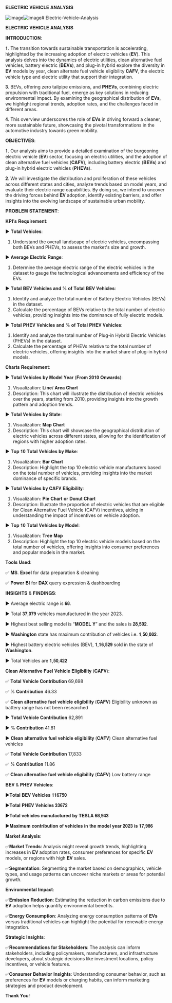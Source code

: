 𝐄𝐋𝐄𝐂𝐓𝐑𝐈𝐂 𝐕𝐄𝐇𝐈𝐂𝐋𝐄 𝐀𝐍𝐀𝐋𝐘𝐒𝐈𝐒


![image](https://github.com/Shravan-art/Electric-Vehicle-Analysis/assets/84736720/9b326a7b-7ab2-40b2-ba24-82fae54913e4)![image](https://github.com/Shravan-art/Electric-Vehicle-Analysis/assets/84736720/f0df2494-a477-4cdf-9076-c95c20eece82)# Electric-Vehicle-Analysis



𝐄𝐋𝐄𝐂𝐓𝐑𝐈𝐂 𝐕𝐄𝐇𝐈𝐂𝐋𝐄 𝐀𝐍𝐀𝐋𝐘𝐒𝐈𝐒


𝐈𝐍𝐓𝐑𝐎𝐃𝐔𝐂𝐓𝐈𝐎𝐍:


𝟏. The transition towards sustainable transportation is accelerating, highlighted by the increasing adoption of electric vehicles (𝐄𝐕). This analysis delves into the dynamics of electric utilities, clean alternative fuel vehicles, battery electric (𝐁𝐄𝐕𝐬), and plug-in hybrid explore the diversity in 𝐄𝐕 models by year, clean alternate fuel vehicle eligibility 𝐂𝐀𝐅𝐕, the electric vehicle type and electric utility that support their integration.

𝟑. BEVs, offering zero tailpipe emissions, and 𝐏𝐇𝐄𝐕𝐬, combining electric propulsion with traditional fuel, emerge as key solutions in reducing environmental impact. By examining the geographical distribution of 𝐄𝐕𝐬, we highlight regional trends, adoption rates, and the challenges faced in different areas.

𝟒. This overview underscores the role of 𝐄𝐕𝐬 in driving forward a cleaner, more sustainable future, showcasing the pivotal transformations in the automotive industry towards green mobility.


𝐎𝐁𝐉𝐄𝐂𝐓𝐈𝐕𝐄𝐒:


𝟏. Our analysis aims to provide a detailed examination of the burgeoning electric vehicle (𝐄𝐕) sector, focusing on electric utilities, and the adoption of clean alternative fuel vehicles (𝐂𝐀𝐅𝐕), including battery electric (𝐁𝐄𝐕𝐬) and plug-in hybrid electric vehicles (𝐏𝐇𝐄𝐕𝐬).

𝟐. We will investigate the distribution and proliferation of these vehicles across different states and cities, analyze trends based on model years, and evaluate their electric range capabilities. By doing so, we intend to uncover the driving forces behind 𝐄𝐕 adoption, identify existing barriers, and offer insights into the evolving landscape of sustainable urban mobility.


𝐏𝐑𝐎𝐁𝐋𝐄𝐌 𝐒𝐓𝐀𝐓𝐄𝐌𝐄𝐍𝐓:


𝐊𝐏𝐈’𝐬 𝐑𝐞𝐪𝐮𝐢𝐫𝐞𝐦𝐞𝐧𝐭:

▶️	𝐓𝐨𝐭𝐚𝐥 𝐕𝐞𝐡𝐢𝐜𝐥𝐞𝐬:
1.	Understand the overall landscape of electric vehicles, encompassing both BEVs and PHEVs, to assess the market's size and growth.

▶️ 𝐀𝐯𝐞𝐫𝐚𝐠𝐞 𝐄𝐥𝐞𝐜𝐭𝐫𝐢𝐜 𝐑𝐚𝐧𝐠𝐞:
1.	Determine the average electric range of the electric vehicles in the dataset to gauge the technological advancements and efficiency of the EVs.

▶️ 𝐓𝐨𝐭𝐚𝐥 𝐁𝐄𝐕 𝐕𝐞𝐡𝐢𝐜𝐥𝐞𝐬 𝐚𝐧𝐝 % 𝐨𝐟 𝐓𝐨𝐭𝐚𝐥 𝐁𝐄𝐕 𝐕𝐞𝐡𝐢𝐜𝐥𝐞𝐬:
1.	Identify and analyze the total number of Battery Electric Vehicles (BEVs) in the dataset.
2.	Calculate the percentage of BEVs relative to the total number of electric vehicles, providing insights into the dominance of fully electric models.

▶️ 𝐓𝐨𝐭𝐚𝐥 𝐏𝐇𝐄𝐕 𝐕𝐞𝐡𝐢𝐜𝐥𝐞𝐬 𝐚𝐧𝐝 % 𝐨𝐟 𝐓𝐨𝐭𝐚𝐥 𝐏𝐇𝐄𝐕 𝐕𝐞𝐡𝐢𝐜𝐥𝐞𝐬:
1.	Identify and analyze the total number of Plug-in Hybrid Electric Vehicles (PHEVs) in the dataset.
2.	Calculate the percentage of PHEVs relative to the total number of electric vehicles, offering insights into the market share of plug-in hybrid models.


𝐂𝐡𝐚𝐫𝐭𝐬 𝐑𝐞𝐪𝐮𝐢𝐫𝐞𝐦𝐞𝐧𝐭:

▶️	𝐓𝐨𝐭𝐚𝐥 𝐕𝐞𝐡𝐢𝐜𝐥𝐞𝐬 𝐛𝐲 𝐌𝐨𝐝𝐞𝐥 𝐘𝐞𝐚𝐫 (𝐅𝐫𝐨𝐦 𝟐𝟎𝟏𝟎 𝐎𝐧𝐰𝐚𝐫𝐝𝐬):
1.	Visualization: 𝐋𝐢𝐧𝐞/ 𝐀𝐫𝐞𝐚 𝐂𝐡𝐚𝐫𝐭
2.	Description: This chart will illustrate the distribution of electric vehicles over the years, starting from 2010, providing insights into the growth pattern and adoption trends.

▶️ 𝐓𝐨𝐭𝐚𝐥 𝐕𝐞𝐡𝐢𝐜𝐥𝐞𝐬 𝐛𝐲 𝐒𝐭𝐚𝐭𝐞:
1.	Visualization: 𝐌𝐚𝐩 𝐂𝐡𝐚𝐫𝐭 
2.	Description: This chart will showcase the geographical distribution of electric vehicles across different states, allowing for the identification of regions with higher adoption rates.

▶️ 𝐓𝐨𝐩 𝟏𝟎 𝐓𝐨𝐭𝐚𝐥 𝐕𝐞𝐡𝐢𝐜𝐥𝐞𝐬 𝐛𝐲 𝐌𝐚𝐤𝐞:
1.	Visualization: 𝐁𝐚𝐫 𝐂𝐡𝐚𝐫𝐭 
2.	Description: Highlight the top 10 electric vehicle manufacturers based on the total number of vehicles, providing insights into the market dominance of specific brands.

▶️ 𝐓𝐨𝐭𝐚𝐥 𝐕𝐞𝐡𝐢𝐜𝐥𝐞𝐬 𝐛𝐲 𝐂𝐀𝐅𝐕 𝐄𝐥𝐢𝐠𝐢𝐛𝐢𝐥𝐢𝐭𝐲:
1.	Visualization: 𝐏𝐢𝐞 𝐂𝐡𝐚𝐫𝐭 𝐨𝐫 𝐃𝐨𝐧𝐮𝐭 𝐂𝐡𝐚𝐫𝐭
2.	Description: Illustrate the proportion of electric vehicles that are eligible for Clean Alternative Fuel Vehicle (CAFV) incentives, aiding in understanding the impact of incentives on vehicle adoption.

▶️ 𝐓𝐨𝐩 𝟏𝟎 𝐓𝐨𝐭𝐚𝐥 𝐕𝐞𝐡𝐢𝐜𝐥𝐞𝐬 𝐛𝐲 𝐌𝐨𝐝𝐞𝐥:
1.	Visualization: 𝐓𝐫𝐞𝐞 𝐌𝐚𝐩
2.	Description: Highlight the top 10 electric vehicle models based on the total number of vehicles, offering insights into consumer preferences and popular models in the market.


𝐓𝐨𝐨𝐥𝐬 𝐔𝐬𝐞𝐝:

✅ 𝐌𝐒. 𝐄𝐱𝐜𝐞𝐥 for data preparation & cleaning

✅ 𝐏𝐨𝐰𝐞𝐫 𝐁𝐈 for 𝐃𝐀𝐗  query expression & dashboarding


𝐈𝐍𝐒𝐈𝐆𝐇𝐓𝐒 & 𝐅𝐈𝐍𝐃𝐈𝐍𝐆𝐒:


▶️	Average electric range is 𝟔𝟖.

▶️	Total 𝟑𝟕,𝟎𝟕𝟗 vehicles manufactured in the year 2023.

▶️	Highest best selling model is “𝐌𝐎𝐃𝐄𝐋  𝐘” and the sales is 𝟐𝟖,𝟓𝟎𝟐.

▶️	𝐖𝐚𝐬𝐡𝐢𝐧𝐠𝐭𝐨𝐧 state has maximum contribution of vehicles i.e. 𝟏,𝟓𝟎,𝟎𝟖𝟐.

▶️	Highest battery electric vehicles (BEV), 𝟏,𝟏𝟔,𝟓𝟐𝟗 sold in the state of 𝐖𝐚𝐬𝐡𝐢𝐧𝐠𝐭𝐨𝐧.

▶️	Total Vehicles are 𝟏,𝟓𝟎,𝟒𝟐𝟐


𝐂𝐥𝐞𝐚𝐧 𝐀𝐥𝐭𝐞𝐫𝐧𝐚𝐭𝐢𝐯𝐞 𝐅𝐮𝐞𝐥 𝐕𝐞𝐡𝐢𝐜𝐥𝐞 𝐄𝐥𝐢𝐠𝐢𝐛𝐢𝐥𝐢𝐭𝐲 (𝐂𝐀𝐅𝐕):
 
 
✅ 𝐓𝐨𝐭𝐚𝐥 𝐕𝐞𝐡𝐢𝐜𝐥𝐞 𝐂𝐨𝐧𝐭𝐫𝐢𝐛𝐮𝐭𝐢𝐨𝐧	69,698

✅ % 𝐂𝐨𝐧𝐭𝐫𝐢𝐛𝐮𝐭𝐢𝐨𝐧	46.33

✅ 𝐂𝐥𝐞𝐚𝐧 𝐚𝐥𝐭𝐞𝐫𝐧𝐚𝐭𝐢𝐯𝐞 𝐟𝐮𝐞𝐥 𝐯𝐞𝐡𝐢𝐜𝐥𝐞 𝐞𝐥𝐢𝐠𝐢𝐛𝐢𝐥𝐢𝐭𝐲 (𝐂𝐀𝐅𝐕) Eligibility unknown as battery range has not been researched




▶️ 𝐓𝐨𝐭𝐚𝐥 𝐕𝐞𝐡𝐢𝐜𝐥𝐞 𝐂𝐨𝐧𝐭𝐫𝐢𝐛𝐮𝐭𝐢𝐨𝐧	62,891 

▶️ % 𝐂𝐨𝐧𝐭𝐫𝐢𝐛𝐮𝐭𝐢𝐨𝐧	41.81

▶️ 𝐂𝐥𝐞𝐚𝐧 𝐚𝐥𝐭𝐞𝐫𝐧𝐚𝐭𝐢𝐯𝐞 𝐟𝐮𝐞𝐥 𝐯𝐞𝐡𝐢𝐜𝐥𝐞 𝐞𝐥𝐢𝐠𝐢𝐛𝐢𝐥𝐢𝐭𝐲 (𝐂𝐀𝐅𝐕) Clean alternative fuel vehicles




✅ 𝐓𝐨𝐭𝐚𝐥 𝐕𝐞𝐡𝐢𝐜𝐥𝐞 𝐂𝐨𝐧𝐭𝐫𝐢𝐛𝐮𝐭𝐢𝐨𝐧	17,833 

✅ % 𝐂𝐨𝐧𝐭𝐫𝐢𝐛𝐮𝐭𝐢𝐨𝐧	11.86

✅ 𝐂𝐥𝐞𝐚𝐧 𝐚𝐥𝐭𝐞𝐫𝐧𝐚𝐭𝐢𝐯𝐞 𝐟𝐮𝐞𝐥 𝐯𝐞𝐡𝐢𝐜𝐥𝐞 𝐞𝐥𝐢𝐠𝐢𝐛𝐢𝐥𝐢𝐭𝐲 (𝐂𝐀𝐅𝐕) Low battery range



𝐁𝐄𝐕  &  𝐏𝐇𝐄𝐕  𝐕𝐞𝐡𝐢𝐜𝐥𝐞𝐬:

▶️𝐓𝐨𝐭𝐚𝐥 𝐁𝐄𝐕 𝐕𝐞𝐡𝐢𝐜𝐥𝐞𝐬 𝟏𝟏𝟔𝟕𝟓𝟎

▶️𝐓𝐨𝐭𝐚𝐥 𝐏𝐇𝐄𝐕 𝐕𝐞𝐡𝐢𝐜𝐥𝐞𝐬 𝟑𝟑𝟔𝟕𝟐

▶️𝐓𝐨𝐭𝐚𝐥 𝐯𝐞𝐡𝐢𝐜𝐥𝐞𝐬 𝐦𝐚𝐧𝐮𝐟𝐚𝐜𝐭𝐮𝐫𝐞𝐝 𝐛𝐲 𝐓𝐄𝐒𝐋𝐀 𝟔𝟖,𝟗𝟒𝟑

▶️𝐌𝐚𝐱𝐢𝐦𝐮𝐦 𝐜𝐨𝐧𝐭𝐫𝐢𝐛𝐮𝐭𝐢𝐨𝐧 𝐨𝐟 𝐯𝐞𝐡𝐢𝐜𝐥𝐞𝐬 𝐢𝐧 𝐭𝐡𝐞 𝐦𝐨𝐝𝐞𝐥 𝐲𝐞𝐚𝐫 𝟐𝟎𝟐𝟑 𝐢𝐬 𝟏𝟕,𝟗𝟖𝟔



𝐌𝐚𝐫𝐤𝐞𝐭 𝐀𝐧𝐚𝐥𝐲𝐬𝐢𝐬:

✅𝐌𝐚𝐫𝐤𝐞𝐭 𝐓𝐫𝐞𝐧𝐝𝐬: Analysis might reveal growth trends, highlighting increases in 𝐄𝐕 adoption rates, consumer preferences for specific 𝐄𝐕 models, or regions with high 𝐄𝐕 sales.

✅𝐒𝐞𝐠𝐦𝐞𝐧𝐭𝐚𝐭𝐢𝐨𝐧: Segmenting the market based on demographics, vehicle types, and usage patterns can uncover niche markets or areas for potential growth.

𝐄𝐧𝐯𝐢𝐫𝐨𝐧𝐦𝐞𝐧𝐭𝐚𝐥 𝐈𝐦𝐩𝐚𝐜𝐭:

✅𝐄𝐦𝐢𝐬𝐬𝐢𝐨𝐧 𝐑𝐞𝐝𝐮𝐜𝐭𝐢𝐨𝐧: Estimating the reduction in carbon emissions due to 𝐄𝐕 adoption helps quantify environmental benefits.

✅𝐄𝐧𝐞𝐫𝐠𝐲 𝐂𝐨𝐧𝐬𝐮𝐦𝐩𝐭𝐢𝐨𝐧: Analyzing energy consumption patterns of 𝐄𝐕𝐬 versus traditional vehicles can highlight the potential for renewable energy integration.

𝐒𝐭𝐫𝐚𝐭𝐞𝐠𝐢𝐜 𝐈𝐧𝐬𝐢𝐠𝐡𝐭𝐬:

✅𝐑𝐞𝐜𝐨𝐦𝐦𝐞𝐧𝐝𝐚𝐭𝐢𝐨𝐧𝐬 𝐟𝐨𝐫 𝐒𝐭𝐚𝐤𝐞𝐡𝐨𝐥𝐝𝐞𝐫𝐬: The analysis can inform stakeholders, including policymakers, manufacturers, and infrastructure developers, about strategic decisions like investment locations, policy incentives, or vehicle features.

✅𝐂𝐨𝐧𝐬𝐮𝐦𝐞𝐫 𝐁𝐞𝐡𝐚𝐯𝐢𝐨𝐫 𝐈𝐧𝐬𝐢𝐠𝐡𝐭𝐬: Understanding consumer behavior, such as preferences for 𝐄𝐕 models or charging habits, can inform marketing strategies and product development.

 
𝐓𝐡𝐚𝐧𝐤 𝐘𝐨𝐮!




